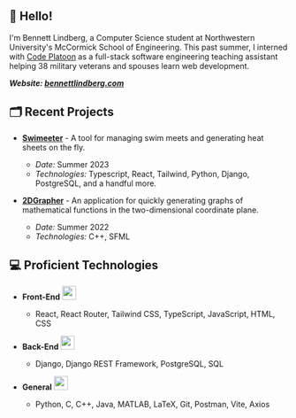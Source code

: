 ## 👋 Hello!

I'm Bennett Lindberg, a Computer Science student at Northwestern University's McCormick School of Engineering. This past summer, I interned with [Code Platoon](https://www.codeplatoon.org/) as a full-stack software engineering teaching assistant helping 38 military veterans and spouses learn web development.

***Website: [bennettlindberg.com](https://bennettlindberg.com)***

## 🗂️ Recent Projects

- **[Swimeeter](https://github.com/bennettlindberg/Swimeeter)** - A tool for managing swim meets and generating heat sheets on the fly.
  - _Date:_ Summer 2023
  - _Technologies:_ Typescript, React, Tailwind, Python, Django, PostgreSQL, and a handful more.

- **[2DGrapher](https://github.com/bennettlindberg/2DGrapher)** - An application for quickly generating graphs of mathematical functions in the two-dimensional coordinate plane.
  - _Date:_ Summer 2022
  - _Technologies:_ C++, SFML

## 💻 Proficient Technologies

- **Front-End** <a href="https://skillicons.dev"><img height="25" src="https://skillicons.dev/icons?i=react,tailwind,ts,js,html,css&theme=light" /></a>
  - React, React Router, Tailwind CSS, TypeScript, JavaScript, HTML, CSS

- **Back-End** <a href="https://skillicons.dev"><img height="25" src="https://skillicons.dev/icons?i=django,postgres&theme=light" /></a>
  - Django, Django REST Framework, PostgreSQL, SQL

- **General** <a href="https://skillicons.dev"><img height="25" src="https://skillicons.dev/icons?i=python,c,cpp,java,matlab,latex,git,postman,vite&theme=light" /></a>
  - Python, C, C++, Java, MATLAB, LaTeX, Git, Postman, Vite, Axios
